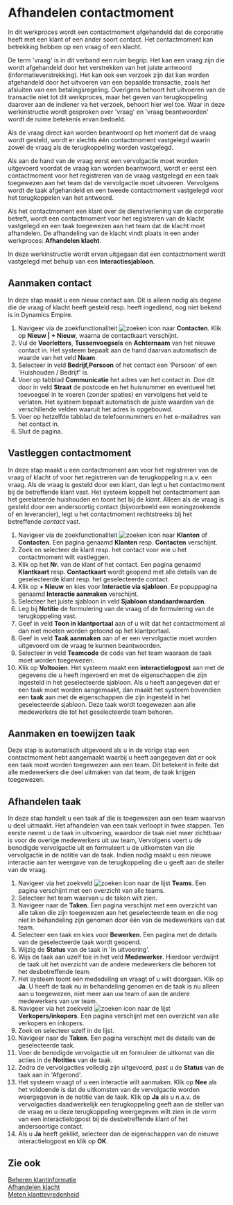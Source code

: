# Afhandelen contactmoment 
In dit werkproces wordt een contactmoment afgehandeld dat de corporatie heeft met een klant of een ander soort contact. Het contactmoment kan betrekking hebben op een vraag of een klacht. 

De term 'vraag' is in dit verband een ruim begrip. Het kan een vraag zijn die wordt afgehandeld door het verstrekken van het juiste antwoord (informatieverstrekking). Het kan ook een verzoek zijn dat kan worden afgehandeld door het uitvoeren van een bepaalde transactie, zoals het afsluiten van een betalingsregeling. Overigens behoort het uitvoeren van de transactie niet tot dit werkproces, maar het geven van terugkoppeling daarover aan de indiener va het verzoek, behoort hier wel toe. Waar in deze werkinstructie wordt gesproken over 'vraag' en 'vraag beantwoorden' wordt de ruime betekenis ervan bedoeld.

Als de vraag direct kan worden beantwoord op het moment dat de vraag wordt gesteld, wordt er slechts één contactmoment vastgelegd waarin zowel de vraag als de terugkoppeling worden vastgelegd. 

Als aan de hand van de vraag eerst een vervolgactie moet worden uitgevoerd voordat de vraag kan worden beantwoord, wordt er eerst een contactmoment voor het registreren van de vraag vastgelegd en een taak toegewezen aan het team dat de vervolgactie moet uitvoeren. Vervolgens wordt de taak afgehandeld en een tweede contactmoment vastgelegd voor het terugkoppelen van het antwoord. 

Als het contactmoment een klant over de dienstverlening van de corporatie betreft, wordt een contactmoment voor het registreren van de klacht vastgelegd en een taak toegewezen aan het team dat de klacht moet afhandelen. De afhandeling van de klacht vindt plaats in een ander werkproces: **Afhandelen klacht**. 

In deze werkinstructie wordt ervan uitgegaan dat een contactmoment wordt vastgelegd met behulp van een **Interactiesjabloon**. 

## Aanmaken contact 
In deze stap maakt u een nieuw contact aan. Dit is alleen nodig als degene die de vraag of klacht heeft gesteld resp. heeft ingediend, nog niet bekend is in Dynamics Empire. 

 1. Navigeer via de zoekfunctionaliteit ![zoeken icon](/assets/images/zoeken.png "zoeken icon") naar **Contacten**. Klik op **Nieuw | + Nieuw**, waarna de contactkaart verschijnt.
 2. Vul de **Voorletters**, **Tussenvoegsels** en **Achternaam** van het nieuwe contact in. Het systeem bepaalt aan de hand daarvan automatisch de waarde van het veld **Naam**. 
 3. Selecteer in veld **Bedrijf,Persoon** of het contact een 'Persoon' of een 'Huishouden / Bedrijf' is. 
 4. Voer op tabblad **Communicatie** het adres van het contact in. Doe dit door in veld **Straat** de postcode en het huisnummer en eventueel het toevoegsel in te voeren (zonder spaties) en vervolgens het veld te verlaten. Het systeem bepaalt automatisch de juiste waarden van de verschillende velden waaruit het adres is opgebouwd. 
 5. Voer op hetzelfde tabblad de telefoonnummers en het e-mailadres van het contact in. 
 6. Sluit de pagina.

## Vastleggen contactmoment
In deze stap maakt u een contactmoment aan voor het registreren van de vraag of klacht of voor het registreren van de terugkoppeling n.a.v. een vraag. Als de vraag is gesteld door een klant, dan legt u het contactmoment bij de betreffende klant vast. Het systeem koppelt het contactmoment aan het gerelateerde huishouden en toont het bij de *klant*. Alleen als de vraag is gesteld door een andersoortig contact (bijvoorbeeld een woningzoekende of en leverancier), legt u het contactmoment rechtstreeks bij het betreffende *contact* vast.

 1. Navigeer via de zoekfunctionaliteit ![zoeken icon](/assets/images/zoeken.png "zoeken icon") naar **Klanten** of **Contacten**. Een pagina genaamd **Klanten** resp. **Contacten** verschijnt. 
 2. Zoek en selecteer de klant resp. het contact voor wie u het contactmoment wilt vastleggen. 
 3. Klik op het **Nr.** van de klant of het contact. Een pagina genaamd **Klantkaart** resp. **Contactkaart** wordt geopend met alle details van de geselecteerde klant resp. het geselecteerde contact. 
 4. Klik op **+ Nieuw** en kies voor **Interactie via sjabloon**. Ee popuppagina genaamd **Interactie aanmaken** verschijnt. 
 5. Selecteer het juiste sjabloon in veld **Sjabloon standaardwaarden**. 
 6. Leg bij **Notitie** de formulering van de vraag of de formulering van de terugkoppeling vast. 
 7. Geef in veld **Toon in klantportaal** aan of u wilt dat het contactmoment al dan niet moeten worden getoond op het klantportaal. 
 8. Geef in veld **Taak aanmaken** aan of er een vervolgactie moet worden uitgevoerd om de vraag te kunnen beantwoorden. 
 9. Selecteer in veld **Teamcode** de code van het team waaraan de taak moet worden toegewezen. 
 10. Klik op **Voltooien**. Het systeem maakt een **interactielogpost** aan met de gegevens die u heeft ingevoerd en met de eigenschappen die zijn ingesteld in het geselecteerde sjabloon. Als u heeft aangegeven dat er een taak moet worden aangemaakt, dan maakt het systeem bovendien een **taak** aan met de eigenschappen die zijn ingesteld in het geselecteerde sjabloon. Deze taak wordt toegewezen aan alle medewerkers die tot het geselecteerde team behoren.

## Aanmaken en toewijzen taak 
Deze stap is automatisch uitgevoerd als u in de vorige stap een contactmoment hebt aangemaakt waarbij u heeft aangegeven dat er ook een taak moet worden toegewezen aan een team. Dit betekent in feite dat alle medewerkers die deel uitmaken van dat team, de taak krijgen toegewezen. 


## Afhandelen taak
In deze stap handelt u een taak af die is toegewezen aan een team waarvan u deel uitmaakt. Het afhandelen van een taak verloopt in twee stappen. Ten eerste neemt u de taak in uitvoering, waardoor de taak niet meer zichtbaar is voor de overige medewerkers uit uw team, Vervolgens voert u de benodigde vervolgactie uit en formuleert u de uitkomsten van die vervolgactie in de notitie van de taak. Indien nodig maakt u een nieuwe interactie aan ter weergave van de terugkoppeling die u geeft aan de steller van de vraag. 

 1. Navigeer via het zoekveld ![zoeken icon](/assets/images/zoeken.png "zoeken icon") naar de lijst **Teams**. Een pagina verschijnt met een overzicht van alle teams. 
 2. Selecteer het team waarvan u de taken wilt zien. 
 3. Navigeer naar de **Taken**. Een pagina verschijnt met een overzicht van alle taken die zijn toegewezen aan het geselecteerde team en die nog niet in behandeling zijn genomen door één van de medewerkers van dat team. 
 4. Selecteer een taak en kies voor **Bewerken**. Een pagina met de details van de geselecteerde taak wordt geopend. 
 5. Wijzig de **Status** van de taak in 'In uitvoering'. 
 6. Wijs de taak aan uzelf toe in het veld **Medewerker**. Hierdoor verdwijnt de taak uit het overzicht van de andere medewerkers die behoren tot het desbetreffende team. 
 7. Het systeem toont een mededeling en vraagt of u wilt doorgaan. Klik op **Ja**. U heeft de taak nu in behandeling genomen en de taak is nu alleen aan u toegewezen, niet meer aan uw team of aan de andere medewerkers van uw team. 
 8. Navigeer via het zoekveld ![zoeken icon](/assets/images/zoeken.png "zoeken icon") naar de lijst **Verkopers/inkopers**. Een pagina verschijnt met een overzicht van alle verkopers en inkopers. 
 9. Zoek en selecteer uzelf in de lijst. 
 10. Navigeer naar de **Taken**. Een pagina verschijnt met de details van de geselecteerde taak.  
 11. Voer de benodigde vervolgactie uit en formuleer de uitkomst van die acties in de **Notities** van de taak. 
 12. Zodra de vervolgacties volledig zijn uitgevoerd, past u de **Status** van de taak aan in 'Afgerond'. 
 13. Het systeem vraagt of u een interactie wilt aanmaken. Klik op **Nee** als het voldoende is dat de uitkomsten van de vervolgactie worden weergegeven in de notitie van de taak. Klik op **Ja** als u n.a.v. de vervolgacties daadwerkelijk een terugkoppeling geeft aan de steller van de vraag en u deze terugkoppeling weergegeven wilt zien in de vorm van een interactielogpost bij de desbetreffende klant of het andersoortige contact. 
 14. Als u **Ja** heeft geklikt, selecteer dan de eigenschappen van de nieuwe interactielogpost en klik op **OK**.
 
## Zie ook

[Beheren klantinformatie](../beheren-klantinformatie/)  
[Afhandelen klacht](../afhandelen-klacht/)  
[Meten klanttevredenheid](../meten-klanttevredenheid/)
